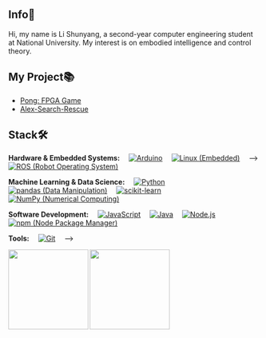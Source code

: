 <!--
<p align="center">
<a href="https://tools.bugdesigner.cn/" target="_blank"><img align=center src="https://img.shields.io/badge/卡片徽章生成器-%2303a9f4?style=flat"/></a>&emsp;
<a href="https://game.bugdesigner.cn/" target="_blank"><img align=center src="https://img.shields.io/badge/AI五子棋-%2303a9f4?style=flat"/></a>&emsp;
<a href="https://www.querytransport.cn/" target="_blank"><img  align=center src="https://img.shields.io/badge/物流管理系统-%2303a9f4?style=flat"/></a>&emsp;
</p>
-->
<!-- 个人资料 -->

## Info👤    
Hi, my name is Li Shunyang, a second-year computer engineering student at National University.
My interest is on embodied intelligence and control theory. 

## My Project📚
- [Pong: FPGA Game](https://github.com/lishunyang12/EE2026-Group-Project)
- [Alex-Search-Rescue](https://github.com/KuanHsienn/Alex-Search-Rescue)


## Stack🛠️
<p align="left">
      <!-- Hardware & Embedded Systems -->
      <strong>Hardware & Embedded Systems:</strong>&emsp;
      <a href=""><img src="https://img.shields.io/badge/Arduino-35495e.svg?style=flat-square&logo=arduino&logoColor=4FC08D" alt="Arduino"></a>&emsp;
      <a href=""><img src="https://img.shields.io/badge/Linux-FCC624.svg?style=flat-square&logo=linux&logoColor=black" alt="Linux (Embedded)"></a>&emsp;
<!--       <a href=""><img src="https://img.shields.io/badge/FPGA-1A1A1A.svg?style=flat-square&logo=xilinx&logoColor=white" alt="FPGA (Field-Programmable Gate Array)"></a>&emsp; <!-- Added FPGA with a placeholder logo --> -->
      <a href=""><img src="https://img.shields.io/badge/ROS-004225.svg?style=flat-square&logo=ros&logoColor=white" alt="ROS (Robot Operating System)"></a>&emsp;
</p>

<p align="left">
      <!-- Machine Learning & Data Science -->
      <strong>Machine Learning & Data Science:</strong>&emsp;
      <a href=""><img src="https://img.shields.io/badge/Python-3776AB.svg?style=flat-square&logo=python&logoColor=white" alt="Python"></a>&emsp; <!-- Moved Python here -->
      <a href=""><img src="https://img.shields.io/badge/pandas-150458.svg?style=flat-square&logo=pandas&logoColor=white" alt="pandas (Data Manipulation)"></a>&emsp;
      <a href=""><img src="https://img.shields.io/badge/scikit-learn-F7F7F7.svg?style=flat-square&logo=scikit-learn&logoColor=231F20" alt="scikit-learn"></a>&emsp;
      <a href=""><img src="https://img.shields.io/badge/NumPy-013243.svg?style=flat-square&logo=numpy&logoColor=white" alt="NumPy (Numerical Computing)"></a>&emsp;
</p>

<p align="left">
      <!-- Software Development -->
      <strong>Software Development:</strong>&emsp;
      <a href=""><img src="https://img.shields.io/badge/Javascript-F7DF1E.svg?style=flat-square&logo=Javascript&logoColor=black" alt="JavaScript"></a>&emsp;
      <a href=""><img src="https://img.shields.io/badge/Java-007396.svg?style=flat-square&logo=openjdk&logoColor=white" alt="Java"></a>&emsp;
      <a href=""><img src="https://img.shields.io/badge/Node.js-43853D.svg?style=flat-square&logo=node.js&logoColor=white" alt="Node.js"></a>&emsp;
      <a href=""><img src="https://img.shields.io/badge/npm-CB3837.svg?style=flat-square&logo=npm&logoColor=white" alt="npm (Node Package Manager)"></a>&emsp;
</p>

<p align="left">
      <!-- Tools -->
      <strong>Tools:</strong>&emsp;
      <a href=""><img src="https://img.shields.io/badge/Git-F15A24.svg?style=flat-square&logo=git&logoColor=white" alt="Git"></a>&emsp; <!-- Changed logo to Git -->
<!--       <a href=""><img src="https://img.shields.io/badge/MATLAB-0E3ECC.svg?style=flat-square&logo=matlab&logoColor=white" alt="MATLAB"></a>&emsp; <!-- Added MATLAB --> -->
</p>
<!--
<p align="center">[![AlbertZhang's WakaTime stats](https://github-readme-stats.vercel.app/api/wakatime?username=AlbertZhang)](https://github.com/anuraghazra/github-readme-stats)</p>
-->
<img height="160px" align="left" src="https://github-readme-stats.vercel.app/api?username=lishunyang12&locale=cn&line_height=21&show_icons=true&theme=&rank_icon=default&include_all_commits=true&custom_title=Github漫游数据"/>



<img height="160px" align="left" src="https://github-readme-stats.vercel.app/api/top-langs/?username=lishunyang12&include_all_commits=true&locale=cn&line_height=33&theme=&langs_count=6&layout=compact&custom_title=Languages"/>
